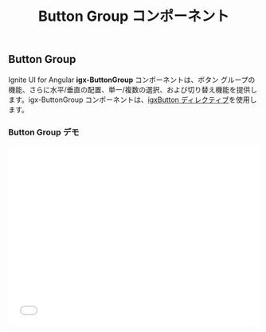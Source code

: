 ﻿---
title: Button Group コンポーネント
_description: ボタン グループの機能、さらに水平/垂直の配置、単一/複数の選択、および切り替え機能を提供します。
_keywords: Ignite UI for Angular, UI コントロール, Angular ウィジェット, web ウィジェット, UI ウィジェット, Angular, ネイティブ Angular コンポーネント スィート, ネイティブ Angular コントロール, ネイティブ Angular コンポーネント ライブラリ,  Angular ボタン グループ コンポーネント, Angular Button Group コントロール, Angular Button コンポーネント, Angular Button コントロール
_language: ja
---

## Button Group

Ignite UI for Angular **igx-ButtonGroup** コンポーネントは、ボタン グループの機能、さらに水平/垂直の配置、単一/複数の選択、および切り替え機能を提供します。igx-ButtonGroup コンポーネントは、[igxButton ディレクティブ](button.md)を使用します。

### Button Group デモ

<div class="sample-container" style="height: 362px">
    <iframe id="buttonGroup-sample-1-iframe" seamless width="100%" height="100%" frameborder="0" src="{environment:demosBaseUrl}/button-group-sample-1" onload="onSampleIframeContentLoaded(this);">
</div>
<div>
<button data-localize="stackblitz" class="stackblitz-btn" data-iframe-id="buttonGroup-sample-1-iframe" data-demos-base-url="{environment:demosBaseUrl}">StackBlitz で表示</button>
</div>
<div class="divider--half"></div>

### 依存関係

Button Group が `NgModule` としてエクスポートされるため、アプリケーションで `AppModule` に _IgxButtonGroupModule_ をインポートする必要があります。

```typescript
// app.module.ts

import { IgxButtonGroupModule } from 'igniteui-angular';

@NgModule({
    imports: [
        ...
        IgxButtonGroupModule,
        ...
    ]
})
export class AppModule {}
```
### コード例

`igx-ButtonGroup` を使用して、ボタンを Angular スタイルのボタン グループに配置します。

```typescript
//sample.component.ts
import { ButtonGroupAlignment } from 'igniteui-angular';
...
public alignment = ButtonGroupAlignment.vertical;
...
 public ngOnInit() {
    this.cities = [
      new Button({
          label: "Sofia"
      }),
      new Button({
          label: "London"
      }),
      new Button({
          label: "New York",
          selected: true
      }),
      new Button({
          label: "Tokyo"
      })
  ];
  }
...
```

```html
<igx-buttongroup [multiSelection]="false" [values]="cities" [alignment]="alignment">
</igx-buttongroup>
```
<div class="sample-container" style="height: 164px">
    <iframe id="buttonGroup-sample-2-iframe" seamless width="100%" height="100%" frameborder="0" src="{environment:demosBaseUrl}/button-group-sample-2" onload="onSampleIframeContentLoaded(this);">
</div>
<div>
<button data-localize="stackblitz" class="stackblitz-btn" data-iframe-id="buttonGroup-sample-2-iframe" data-demos-base-url="{environment:demosBaseUrl}">StackBlitz で表示</button>
</div>
<div class="divider--half"></div>


「排他的」または「複数選択」を使用することもできますが、ボタンを切り替え可能および無効に設定することもできます。次の例では、一番左のボタンが選択されますが切り替えはできません。一番右のボタンは無効になっています。

```typescript
//sample.component.ts
...
public ngOnInit() {
    this.alignOptions = [
      new Button({
          icon: "format_align_left",
          selected: true,
          togglable: false
      }),
      new Button({
          icon: "format_align_center",
      }),
      new Button({
          icon: "format_align_right",
          selected: true
      }),
      new Button({
          disabled: true,
          icon: "format_align_justify",
      })
  ];
  }
...

```

```html
<igx-buttongroup [multiSelection]="true" [values]="alignOptions">
</igx-buttongroup>
```

<div class="sample-container" style="height: 52px">
    <iframe id="buttonGroup-sample-3-iframe" seamless width="100%" height="100%" frameborder="0" src="{environment:demosBaseUrl}/button-group-sample-3" onload="onSampleIframeContentLoaded(this);">
</div>
<div>
<button data-localize="stackblitz" class="stackblitz-btn" data-iframe-id="buttonGroup-sample-3-iframe" data-demos-base-url="{environment:demosBaseUrl}">StackBlitz で表示</button>
</div>
<div class="divider--half"></div>

### API まとめ
#### 入力

以下の入力が **igx-ButtonGroup** コンポーネントで利用できます。

| 名前   |      型      |  説明 |
|:----------|:-------------:|:------|
| `multiSelection` |  boolean | ボタンの複数選択を有効にします。デフォルトで `multiselection` は false です。
| `alignment` |    enum   |   ボタン グループの配置を設定します。利用可能なオプションは、`ButtonGroupAlignment.horizontal` （デフォルト) と `ButtonGroupAlignment.vertical` です。 |
| `disabled` | boolean | igxButtonGroup コンポーネントを無効にします。デフォルトで false です。 |

#### 出力

**igx-ButtonGroup** によって発生されるイベントのリスト:

| 名前   | 説明 |
|:----------|:-------------:|
| `onSelect` | ボタンが選択されたときに発生します。 |
| `onUnselect` | ボタンが選択解除されたときに発生します。 |
| `onClick` | ボタンがクリックされたときに発生します。 |

#### メソッド

**igx-ButtonGroup** によって公開されるパブリック メソッドのリスト:

| 名前   | 説明 |
|:----------|:------|
| `selectButton(index: number)` | インデックスでボタンを選択します。  |
| `deselectButton(index: number)` | インデックスでボタンを選択解除します。 |
| `selectedButtons()` | 選択済みのボタンを取得します。 |



### 追加のリソース

<div class="divider--half"></div>
コミュニティに参加して新しいアイデアをご提案ください。

* [Ignite UI for Angular **フォーラム** (英語)](https://www.infragistics.com/community/forums/f/ignite-ui-for-angular)
* [Ignite UI for Angular **GitHub** (英語)](https://github.com/IgniteUI/igniteui-angular)

